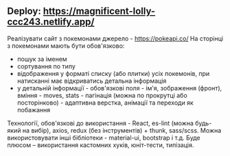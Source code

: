 ## Deploy: https://magnificent-lolly-ccc243.netlify.app/

Реалізувати сайт з покемонами джерело - https://pokeapi.co/
На сторінці з покемонами мають бути обов'язково:
- пошук за іменем
- сортування по типу
- відображення у форматі списку (або плитки) усіх покемонів, при натисканні має відкриватись детальна інформація
- у детальній інформації - обов'язкові поля - ім'я, зображення (фронт), вміння - moves, stats - пагінація (можна по прокрутці або посторінково) - адаптивна верстка, анімації та переходи як побажання

Технології, обов'язкові до використання - React, es-lint (можна будь-який на вибір), axios, redux (без інструментів) + thunk, sass/scss. Можна використовувати інші бібліотеки - material-ui, bootstrap і т.д. Буде плюсом – використання кастомних хуків, юніт-тести, типізація.
